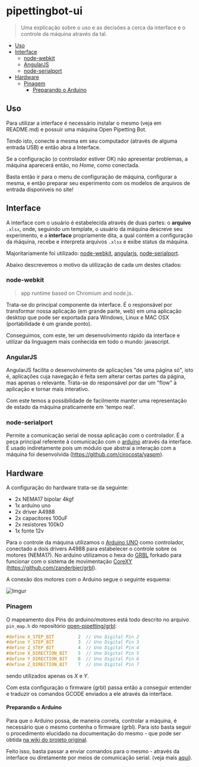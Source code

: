 
# pipettingbot-ui

> Uma explicação sobre o uso e as decisões a cerca da interface e o controle da máquina através da tal.

- [Uso](#uso)
- [Interface](#interface)
  - [node-webkit](#node-webkit)
  - [AngularJS](#angularjs)
  - [node-serialport](#node-serialport)
- [Hardware](#hardware)
  - [Pinagem](#pinagem)
    - [Preparando o Arduino](#preparando-o-arduino)

## Uso

Para utilizar a interface é necessário instalar o mesmo (veja em README.md) e possuir uma máquina Open Pipetting Bot.

Tendo isto, conecte a mesma em seu computador (através de alguma entrada USB) e então abra a Interface.

Se a configuração (o controlador estiver OK) não apresentar problemas, a máquina aparecerá então, no *Home*, como conectada.

Basta então ir para o menu de configuração de máquina, configurar a mesma, e então preparar seu experimento com os modelos de arquivos de entrada disponíveis no site!

## Interface

A interface com o usuário é estabelecida através de duas partes: o **arquivo** `.xlsx`, onde, seguindo um template, o usuário da máquina descreve seu experimento, e a **interface** propriamente dita, a qual contém a configuração da ḿáquina, recebe e interpreta arquivos `.xlsx` e exibe status da máquina.

Majoritariamente foi utilizado: [node-webkit](https://github.com/rogerwang/node-webkit), [angularjs](https://github.com/angular/angular.js), [node-serialport](https://github.com/voodootikigod/node-serialport).

Abaixo descrevemos o motivo da utilização de cada um destes citados:

### node-webkit

> app runtime based on Chromium and node.js.

Trata-se do principal componente da interface. É o responsável por transformar nossa aplicação (em grande parte, web) em uma aplicação desktop que pode ser exportada para Windows, Linux e MAC OSX (portabilidade é um grande ponto).

Conseguimos, com este, ter um desenvolvimento rápido da interface e utilizar da linguagem mais conhecida em todo o mundo: javascript.

### AngularJS

AngularJS facilita o desenvolvimento de aplicações "de uma página só", isto é, aplicações cuja navegação é feita sem alterar certas partes da página, mas apenas o relevante. Trata-se do responsável por dar um "flow" à aplicação e tornar mais interativo.

Com este temos a possibilidade de facilmente manter uma representação de estado da máquina praticamente em 'tempo real'.

### node-serialport

Permite a comunicação serial de nossa aplicação com o controlador. É a peça principal referente à comunicação com o [arduino](http://www.arduino.cc/) através da interface. É usado indiretamente pois um módulo que abstrai a interação com a máquina foi desenvolvida (https://github.com/cirocosta/yaspm).

## Hardware

A configuração do hardware trata-se da seguinte:

-	2x NEMA17 bipolar 4kgf
-	1x arduino uno
-	2x driver A4988
-	2x capacitores 100uF
-	2x resistores 100kO
-	1x fonte 12v

Para o controle da máquina utilizamos o [Arduino UNO](http://arduino.cc/en/Main/arduinoBoardUno) como controlador, conectado a dois drivers A4988 para estabelecer o controle sobre os motores (NEMA17). No arduino utilizamos o hexa do [GRBL](https://github.com/grbl/grbl) forkado para funcionar com o sistema de movimentação [CoreXY](http://corexy.com/theory.html) (https://github.com/zanderbier/grbl).

A conexão dos motores com o Arduino segue o seguinte esquema:

![Imgur](http://i.imgur.com/e5WNh0F.jpg)

### Pinagem

O mapeamento dos Pins do arduino/motores está todo descrito no arquivo `pin_map.h` do repositório [open-pipetting/grbl](https://github.com/open-pipetting/grbl):

```c
#define X_STEP_BIT         2  // Uno Digital Pin 2
#define Y_STEP_BIT         3  // Uno Digital Pin 3
#define Z_STEP_BIT         4  // Uno Digital Pin 4
#define X_DIRECTION_BIT    5  // Uno Digital Pin 5
#define Y_DIRECTION_BIT    6  // Uno Digital Pin 6
#define Z_DIRECTION_BIT    7  // Uno Digital Pin 7
```

sendo utilizados apenas os *X* e *Y*.

Com esta configuração o firmware (grbl) passa então a conseguir entender e traduzir os comandos GCODE enviados a ele através da interface.

#### Preparando o Arduino

Para que o Arduino possa, de maneira correta, controlar a máquina, é necessário que o mesmo contenha o firmware (grbl). Para isto basta seguir o procedimento elucidado na documentação do mesmo - que pode ser obtida [na wiki do projeto original](https://github.com/grbl/grbl/wiki/Flashing-Grbl-to-an-Arduino).

Feito isso, basta passar a enviar comandos para o mesmo - através da interface ou diretamente por meios de comunicação serial. (veja mais [aqui](https://github.com/grbl/grbl/wiki/Using-Grbl)).


